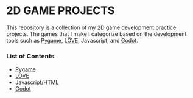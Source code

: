 # 2D GAME PROJECTS
This repository is a collection of my 2D game development practice projects. The games that I make I categorize based on the development tools such as [Pygame](https://www.pygame.org/), [LÖVE](https://love2d.org/), Javascript, and [Godot](https://godotengine.org/).

### List of Contents
- [Pygame](https://github.com/wewnumam/2d-game-projects/tree/main/pygame)
- [LÖVE](https://github.com/wewnumam/2d-game-projects/tree/main/love2d)
- [Javascript/HTML](https://github.com/wewnumam/2d-game-projects/tree/main/javascript)
- [Godot](https://github.com/wewnumam/2d-game-projects/tree/main/godot)